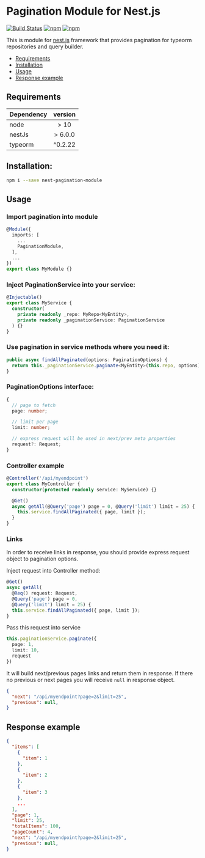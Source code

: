 # Pagination Module for Nest.js

[![Build Status](https://travis-ci.org/Konro1/nest-pagination-module.svg?branch=master)](https://travis-ci.org/Konro1/nest-pagination-module)
[![npm](https://www.npmjs.com/package/nest-pagination-module)](https://img.shields.io/npm/dw/nest-pagination-module)
[![npm](https://www.npmjs.com/package/nest-pagination-module)](https://img.shields.io/npm/v/nest-pagination-module)

This is module for [nest.js](https://nestjs.com/) framework that provides pagination for typeorm repositories and query builder.

* [Requirements](#requirements)
* [Installation](#installation)
* [Usage](#usage)
* [Response example](#response-example)

## Requirements

| Dependency | version |
|---|:-:|
| node  | > 10 |
| nestJs | > 6.0.0  |
| typeorm | ^0.2.22 |

## Installation:

```bash
npm i --save nest-pagination-module
```

## Usage

### Import pagination into module

```ts
@Module({
  imports: [
    ...
    PaginationModule,
  ],
  ...
})
export class MyModule {}
```

### Inject PaginationService into your service:

```ts
@Injectable()
export class MyService {
  constructor(
    private readonly _repo: MyRepo<MyEntity>,
    private readonly _paginationService: PaginationService
  ) {}
}
```

### Use pagination in service methods where you need it:

```ts
public async findAllPaginated(options: PaginationOptions) {
  return this._paginationService.paginate<MyEntity>(this.repo, options);
}
```

### PaginationOptions interface:

```ts
{
  // page to fetch
  page: number;

  // limit per page
  limit: number;

  // express request will be used in next/prev meta properties
  request?: Request;
}
```

### Controller example

```ts
@Controller('/api/myendpoint')
export class MyController {
  constructor(protected readonly service: MyService) {}

  @Get()
  async getAll(@Query('page') page = 0, @Query('limit') limit = 25) {
    this.service.findAllPaginated({ page, limit });
  }
}
```

### Links

In order to receive links in response, you should provide express request object to pagination options.

Inject request into Controller method:
```ts
@Get()
async getAll(
  @Req() request: Request,
  @Query('page') page = 0,
  @Query('limit') limit = 25) {
  this.service.findAllPaginated({ page, limit });
}
```
Pass this request into service

```ts
this.paginationService.paginate({
  page: 1,
  limit: 10,
  request
})
```
It will build next/previous pages links and return them in response. If there no previous or next pages you will receive `null` in response object.
```json
{
  "next": "/api/myendpoint?page=2&limit=25",
  "previous": null,
}
```

## Response example

```json
{
  "items": [
    {
      "item": 1
    },
    {
      "item": 2
    },
    {
      "item": 3
    },
    ...
  ],
  "page": 1,
  "limit": 25,
  "totalItems": 100,
  "pageCount": 4,
  "next": "/api/myendpoint?page=2&limit=25",
  "previous": null,
}
```
